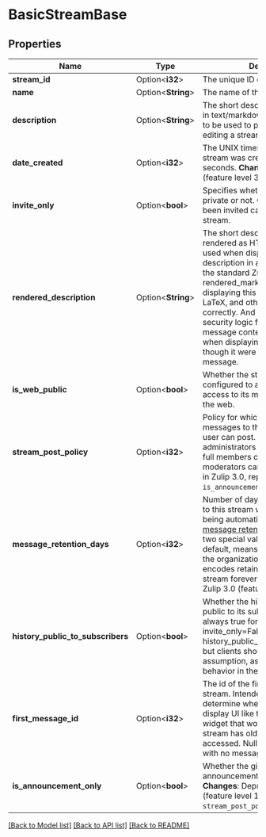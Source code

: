 # BasicStreamBase

## Properties

Name | Type | Description | Notes
------------ | ------------- | ------------- | -------------
**stream_id** | Option<**i32**> | The unique ID of the stream.  | [optional]
**name** | Option<**String**> | The name of the stream.  | [optional]
**description** | Option<**String**> | The short description of the stream in text/markdown format, intended to be used to prepopulate UI for editing a stream's description.  | [optional]
**date_created** | Option<**i32**> | The UNIX timestamp for when the stream was created, in UTC seconds.  **Changes**: New in Zulip 4.0 (feature level 30).  | [optional]
**invite_only** | Option<**bool**> | Specifies whether the stream is private or not. Only people who have been invited can access a private stream.  | [optional]
**rendered_description** | Option<**String**> | The short description of the stream rendered as HTML, intended to be used when displaying the stream description in a UI.  One should use the standard Zulip rendered_markdown CSS when displaying this content so that emoji, LaTeX, and other syntax work correctly.  And any client-side security logic for user-generated message content should be applied when displaying this HTML as though it were the body of a Zulip message.  | [optional]
**is_web_public** | Option<**bool**> | Whether the stream has been configured to allow unauthenticated access to its message history from the web.  | [optional]
**stream_post_policy** | Option<**i32**> | Policy for which users can post messages to the stream.  * 1 => Any user can post. * 2 => Only administrators can post. * 3 => Only full members can post. * 4 => Only moderators can post.  **Changes**: New in Zulip 3.0, replacing the previous `is_announcement_only` boolean.  | [optional]
**message_retention_days** | Option<**i32**> | Number of days that messages sent to this stream will be stored before being automatically deleted by the [message retention policy](/help/message-retention-policy).  There are two special values:  * `null`, the default, means the stream will inherit the organization   level setting. * `-1` encodes retaining messages in this stream forever.  **Changes**: New in Zulip 3.0 (feature level 17).  | [optional]
**history_public_to_subscribers** | Option<**bool**> | Whether the history of the stream is public to its subscribers.  Currently always true for public streams (i.e. invite_only=False implies history_public_to_subscribers=True), but clients should not make that assumption, as we may change that behavior in the future.  | [optional]
**first_message_id** | Option<**i32**> | The id of the first message in the stream.  Intended to help clients determine whether they need to display UI like the \"more topics\" widget that would suggest the stream has older history that can be accessed.  Null is used for streams with no message history.  | [optional]
**is_announcement_only** | Option<**bool**> | Whether the given stream is announcement only or not.  **Changes**: Deprecated in Zulip 3.0 (feature level 1), use `stream_post_policy` instead.  | [optional]

[[Back to Model list]](../README.md#documentation-for-models) [[Back to API list]](../README.md#documentation-for-api-endpoints) [[Back to README]](../README.md)


